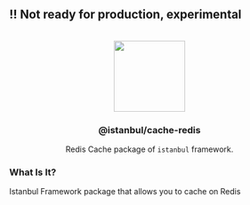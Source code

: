
## !! Not ready for production, experimental

<p align="center">
<br>
<img src="https://avatars.githubusercontent.com/u/108695351?s=200&v=4" width="128" height="128">
</p>
<h3 align="center">@istanbul/cache-redis</h3>
<p align="center">
  Redis Cache package of <code>istanbul</code> framework. 
</p>

### What Is It?

Istanbul Framework package that allows you to cache on Redis
